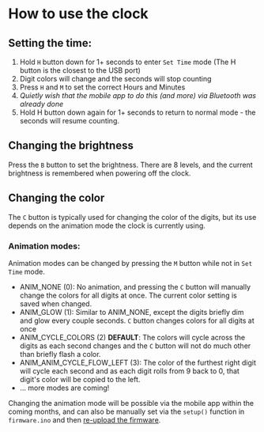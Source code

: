 # How to use the clock

## Setting the time:
1. Hold `H` button down for 1+ seconds to enter `Set Time` mode (The H button is the closest to the USB port)
2. Digit colors will change and the seconds will stop counting
3. Press `H` and `M` to set the correct Hours and Minutes
4. *Quietly wish that the mobile app to do this (and more) via Bluetooth was already done*
5. Hold H button down again for 1+ seconds to return to normal mode - the seconds will resume counting.

## Changing the brightness
Press the `B` button to set the brightness. There are 8 levels, and the current brightness is remembered when powering off the clock.

## Changing the color
The `C` button is typically used for changing the color of the digits, but its use depends on the animation mode the clock is currently using.

### Animation modes:
Animation modes can be changed by pressing the `M` button while not in `Set Time` mode.

* ANIM_NONE (0): No animation, and pressing the `C` button will manually change the colors for all digits at once. The current color setting is saved when changed.
* ANIM_GLOW (1): Similar to ANIM_NONE, except the digits briefly dim and glow every couple seconds. `C` button changes colors for all digits at once
* ANIM_CYCLE_COLORS (2) **DEFAULT**: The colors will cycle across the digits as each second changes and the `C` button will not do much other than briefly flash a color.
* ANIM_ANIM_CYCLE_FLOW_LEFT (3): The color of the furthest right digit will cycle each second and as each digit rolls from 9 back to 0, that digit's color will be copied to the left.
* ... more modes are coming!

Changing the animation mode will be possible via the mobile app within the coming months, and can also be manually set via the  `setup()` function in `firmware.ino` and then [re-upload the firmware](INSTALLING.md).
